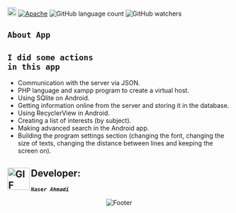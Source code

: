

[<img alt="github" src="https://img.shields.io/badge/github-NARI1108/onlineparmacy-8da0cb?logo=github" height="20">](https://github.com/NARI1108/Pharmacy-Online)
[![Apache](https://img.shields.io/badge/license-Apache-blue.svg)](https://github.com/NARI1108/OnlinePharmacy/blob/master/LICENSE)
![GitHub language count](https://img.shields.io/github/languages/count/NARI1108/OnlinePharmacy)
![GitHub watchers](https://img.shields.io/github/watchers/NARI1108/OnlinePharmacy?style=flat)



## <code><strong>About App</strong></code> ##


## <code><strong>I did some actions in this app</strong></code>

 <ul>
    <li>
         Communication with the server via JSON.
    </li>
    <li>
         PHP language and xampp program to create a virtual host.
    </li>
    <li>
         Using SQlite on Android.
    </li>
    <li>
         Getting information online from the server and storing it in the database.
    </li>
  <li>
         Using RecyclerView in Android.
  </li>
   <li>
         Creating a list of interests (by subject).
   </li>
   <li>
         Making advanced search in the Android app.
   </li>
   <li>
         Building the program settings section (changing the font, changing the size of texts, changing the distance between lines and keeping the screen on).
   </li>
</ul>


##  <img align="left" alt="GIF" height="50px" src="https://cdn.dribbble.com/users/2131993/screenshots/4948736/thoughtworks-gif_dribbble.gif"/>    Developer:


   <code><em><strong>Naser Ahmadi</strong></em></code>


<div align="center">
  <img src="https://readme-typing-svg.herokuapp.com?font=Dancing+Script&size=30&color=F38F02&center=true&vCenter=true&width=300&height=50&lines=Thanks+for+your+visit!;Have+a+nice+day!;" alt="Footer"></img>
  </div>

